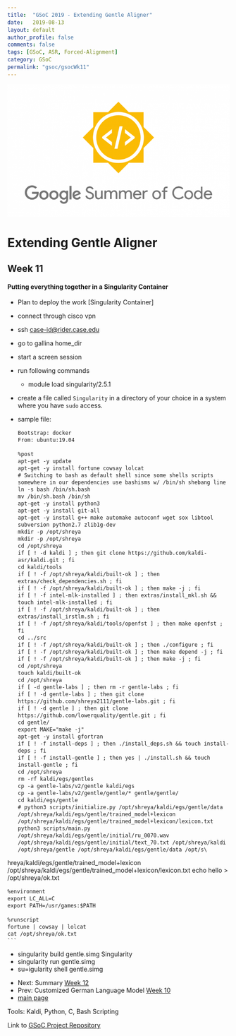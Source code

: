 ```yaml
---
title:  "GSoC 2019 - Extending Gentle Aligner"
date:   2019-08-13
layout: default
author_profile: false
comments: false
tags: [GSoC, ASR, Forced-Alignment]
category: GSoC
permalink: "gsoc/gsocWk11"
---
```


![GSoC](/icons/GSoC.png)

<h1> Extending Gentle Aligner </h1>
<h2> Week 11 </h2>
<h4> Putting everything together in a Singularity Container </h4>

* Plan to deploy the work [Singularity Container]

 - connect through cisco vpn
 - ssh case-id@rider.case.edu
 - go to gallina home_dir
 - start a screen session
 - run following commands

    - module load singularity/2.5.1
- create a file called `Singularity` in a directory of your choice in a system where you have `sudo` access.
- sample file:
    ```    
    Bootstrap: docker
    From: ubuntu:19.04

    %post
    apt-get -y update
    apt-get -y install fortune cowsay lolcat
    # Switching to bash as default shell since some shells scripts somewhere in our dependencies use bashisms w/ /bin/sh shebang line
    ln -s bash /bin/sh.bash
    mv /bin/sh.bash /bin/sh
    apt-get -y install python3
    apt-get -y install git-all
    apt-get -y install g++ make automake autoconf wget sox libtool subversion python2.7 zlib1g-dev
    mkdir -p /opt/shreya
    mkdir -p /opt/shreya
    cd /opt/shreya
    if [ ! -d kaldi ] ; then git clone https://github.com/kaldi-asr/kaldi.git ; fi
    cd kaldi/tools
    if [ ! -f /opt/shreya/kaldi/built-ok ] ; then extras/check_dependencies.sh ; fi
    if [ ! -f /opt/shreya/kaldi/built-ok ] ; then make -j ; fi
    if [ ! -f intel-mlk-installed ] ; then extras/install_mkl.sh && touch intel-mlk-installed ; fi
    if [ ! -f /opt/shreya/kaldi/built-ok ] ; then extras/install_irstlm.sh ; fi
    if [ ! -f /opt/shreya/kaldi/tools/openfst ] ; then make openfst ; fi
    cd ../src
    if [ ! -f /opt/shreya/kaldi/built-ok ] ; then ./configure ; fi
    if [ ! -f /opt/shreya/kaldi/built-ok ] ; then make depend -j ; fi
    if [ ! -f /opt/shreya/kaldi/built-ok ] ; then make -j ; fi
    cd /opt/shreya
    touch kaldi/built-ok
    cd /opt/shreya
    if [ -d gentle-labs ] ; then rm -r gentle-labs ; fi
    if [ ! -d gentle-labs ] ; then git clone https://github.com/shreya2111/gentle-labs.git ; fi
    if [ ! -d gentle ] ; then git clone https://github.com/lowerquality/gentle.git ; fi
    cd gentle/
    export MAKE="make -j"
    apt-get -y install gfortran
    if [ ! -f install-deps ] ; then ./install_deps.sh && touch install-deps ; fi
    if [ ! -f install-gentle ] ; then yes | ./install.sh && touch install-gentle ; fi
    cd /opt/shreya
    rm -rf kaldi/egs/gentles
    cp -a gentle-labs/v2/gentle kaldi/egs
    cp -a gentle-labs/v2/gentle/gentle/* gentle/gentle/
    cd kaldi/egs/gentle
    # python3 scripts/initialize.py /opt/shreya/kaldi/egs/gentle/data /opt/shreya/kaldi/egs/gentle/trained_model+lexicon /opt/shreya/kaldi/egs/gentle/trained_model+lexicon/lexicon.txt
    python3 scripts/main.py /opt/shreya/kaldi/egs/gentle/initial/ru_0070.wav /opt/shreya/kaldi/egs/gentle/initial/text_70.txt /opt/shreya/kaldi /opt/shreya/gentle /opt/shreya/kaldi/egs/gentle/data /opt/s\
hreya/kaldi/egs/gentle/trained_model+lexicon /opt/shreya/kaldi/egs/gentle/trained_model+lexicon/lexicon.txt
    echo hello > /opt/shreya/ok.txt

    %environment
    export LC_ALL=C
    export PATH=/usr/games:$PATH

    %runscript
    fortune | cowsay | lolcat
    cat /opt/shreya/ok.txt
    ```

 - singularity build gentle.simg Singularity
 - singularity run gentle.simg
 - su=igularity shell gentle.simg

* Next: Summary [Week 12](https://shreya2111.github.io/gsoc/report)
* Prev: Customized German Language Model [Week 10](https://shreya2111.github.io/gsoc/gsocWk10)
* [main page](https://shreya2111.github.io/gsoc)

Tools:
Kaldi, Python, C, Bash Scripting

Link to [GSoC Project Repository](https://github.com/shreya2111/gentle-labs)